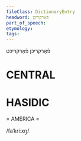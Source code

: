 ```yaml
---
fileClass: DictionaryEntry
headword: פֿאַרקריכן
part_of_speech: 
etymology: 
tags: 
---
```

פֿאַרקריכן
פֿאַרקריכט

CENTRAL
========

HASIDIC
=======
= AMERICA = 

/faˈkriːxŋ̩/